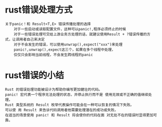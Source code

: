 # rust错误处理方式
    关于panic！和 Result<T,E> 错误传播处理的选择
        对于一些启动或读取配置文件，这种可以panic!,程序必须终止的时候
        对于一些错误处理可交给上游业务方处理的话，就建议使用Result + ?错误传播的方式，让调用者自己来决定
        对于不会发生的错误，可以使用unwrap(),expect("xxx")来处理
        panic!,unwrap(),expect这三个，如果在多个线程中处理，
        仅仅只会影响当前线程，不会发生跨线程的panic

# rust错误的小结
    Rust 的错误处理功能被设计为帮助你编写更加健壮的代码。
    panic! 宏代表一个程序无法处理的状态，并停止执行而不是 使用无效或不正确的值继续处理。
    Rust 类型系统的 Result 枚举代表操作可能会在一种可以恢复的情况下失败。
    可以使 用 Result 来告诉代码调用者他需要处理潜在的成功或失败。
    在适当的场景使用 panic! 和 Result 将会使你的代码在面 对无处不在的错误时显得更加可靠。
